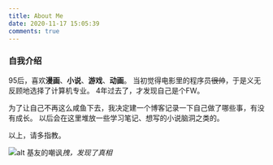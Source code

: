 ```yaml
---
title: About Me
date: 2020-11-17 15:05:39
comments: true
---
```


### 自我介绍

95后，喜欢**漫画**、**小说**、**游戏**、**动画**。
当初觉得电影里的程序员~~很帅~~，于是义无反顾地选择了计算机专业。
4年过去了，才发现自己是个FW。

为了让自己不再这么咸鱼下去，我决定建一个博客记录一下自己做了哪些事，有没有成长。
以后会在这里堆放一些学习笔记、想写的小说脑洞之类的。

以上，请多指教。

![alt 基友的嘲讽](https://cdn.jsdelivr.net/gh/blackgold-hub/cdn@master/artimg/about/liaotianjilu1.png)_拽，发现了真相_

<!-- {% img ../liaotianjilu1.png '"title text" "alt text"' %} -->
<!-- {% img liaotianjilu1.png 500 400 %} -->